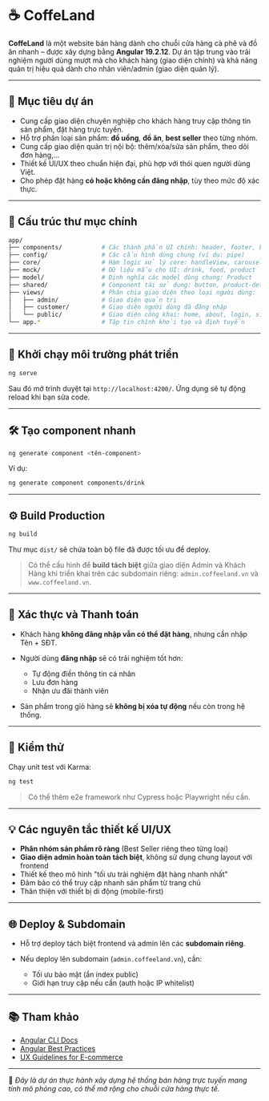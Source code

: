 # ☕️ CoffeLand

**CoffeLand** là một website bán hàng dành cho chuỗi cửa hàng cà phê và đồ ăn nhanh – được xây dựng bằng **Angular 19.2.12**. Dự án tập trung vào trải nghiệm người dùng mượt mà cho khách hàng (giao diện chính) và khả năng quản trị hiệu quả dành cho nhân viên/admin (giao diện quản lý).

---

## 🎯 Mục tiêu dự án

* Cung cấp giao diện chuyên nghiệp cho khách hàng truy cập thông tin sản phẩm, đặt hàng trực tuyến.
* Hỗ trợ phân loại sản phẩm: **đồ uống**, **đồ ăn**, **best seller** theo từng nhóm.
* Cung cấp giao diện quản trị nội bộ: thêm/xóa/sửa sản phẩm, theo dõi đơn hàng,...
* Thiết kế UI/UX theo chuẩn hiện đại, phù hợp với thói quen người dùng Việt.
* Cho phép đặt hàng **có hoặc không cần đăng nhập**, tùy theo mức độ xác thực.

---

## 🧱 Cấu trúc thư mục chính

```bash
app/
├── components/           # Các thành phần UI chính: header, footer, best-seller, drink, food
├── config/               # Các cấu hình dùng chung (ví dụ: pipe)
├── core/                 # Hàm logic xử lý core: handleView, carousel utils
├── mock/                 # Dữ liệu mẫu cho UI: drink, food, product
├── model/                # Định nghĩa các model dùng chung: Product
├── shared/               # Component tái sử dụng: button, product-detail
├── views/                # Phân chia giao diện theo loại người dùng:
│   ├── admin/            # Giao diện quản trị
│   ├── customer/         # Giao diện người dùng đã đăng nhập
│   └── public/           # Giao diện công khai: home, about, login, sign-up, cart
└── app.*                 # Tập tin chính khởi tạo và định tuyến
```

---

## 🚀 Khởi chạy môi trường phát triển

```bash
ng serve
```

Sau đó mở trình duyệt tại `http://localhost:4200/`. Ứng dụng sẽ tự động reload khi bạn sửa code.

---

## 🛠 Tạo component nhanh

```bash
ng generate component <tên-component>
```

Ví dụ:

```bash
ng generate component components/drink
```

---

## ⚙️ Build Production

```bash
ng build
```

Thư mục `dist/` sẽ chứa toàn bộ file đã được tối ưu để deploy.

> Có thể cấu hình để **build tách biệt** giữa giao diện Admin và Khách Hàng khi triển khai trên các subdomain riêng:
> `admin.coffeeland.vn` và `www.coffeeland.vn`.

---

## 🔐 Xác thực và Thanh toán

* Khách hàng **không đăng nhập vẫn có thể đặt hàng**, nhưng cần nhập Tên + SĐT.
* Người dùng **đăng nhập** sẽ có trải nghiệm tốt hơn:

  * Tự động điền thông tin cá nhân
  * Lưu đơn hàng
  * Nhận ưu đãi thành viên
* Sản phẩm trong giỏ hàng sẽ **không bị xóa tự động** nếu còn trong hệ thống.

---

## 🧪 Kiểm thử

Chạy unit test với Karma:

```bash
ng test
```

> Có thể thêm e2e framework như Cypress hoặc Playwright nếu cần.

---

## 💡 Các nguyên tắc thiết kế UI/UX

* **Phân nhóm sản phẩm rõ ràng** (Best Seller riêng theo từng loại)
* **Giao diện admin hoàn toàn tách biệt**, không sử dụng chung layout với frontend
* Thiết kế theo mô hình "tối ưu trải nghiệm đặt hàng nhanh nhất"
* Đảm bảo có thể truy cập nhanh sản phẩm từ trang chủ
* Thân thiện với thiết bị di động (mobile-first)

---

## 🌐 Deploy & Subdomain

* Hỗ trợ deploy tách biệt frontend và admin lên các **subdomain riêng**.
* Nếu deploy lên subdomain (`admin.coffeeland.vn`), cần:

  * Tối ưu bảo mật (ẩn index public)
  * Giới hạn truy cập nếu cần (auth hoặc IP whitelist)

---

## 📚 Tham khảo

* [Angular CLI Docs](https://angular.dev/tools/cli)
* [Angular Best Practices](https://angular.dev/guide/best-practices)
* [UX Guidelines for E-commerce](https://www.nngroup.com/topic/e-commerce/)

---

📌 *Đây là dự án thực hành xây dựng hệ thống bán hàng trực tuyến mang tính mô phỏng cao, có thể mở rộng cho chuỗi cửa hàng thực tế.*

